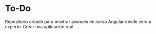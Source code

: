 # To-Do
Repositorio creado para mostrar avances en curso Angular desde cero a experto: Crear una aplicación real.
